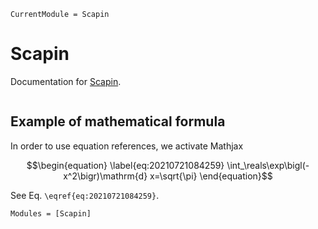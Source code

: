 ```@meta
CurrentModule = Scapin
```

# Scapin

Documentation for [Scapin](https://github.com/sbrisard/Scapin.jl).

```@index
```

## Example of mathematical formula

In order to use equation references, we activate Mathjax

```math
\begin{equation}
\label{eq:20210721084259}
\int_\reals\exp\bigl(-x^2\bigr)\mathrm{d} x=\sqrt{\pi}
\end{equation}
```

See Eq. ``\eqref{eq:20210721084259}``.


```@autodocs
Modules = [Scapin]
```
